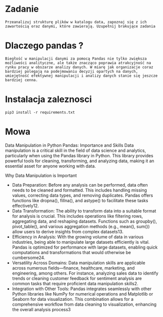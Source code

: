 # Zadanie
`Przeanalizuj strukturę plików w katalogu data, zapoznaj się z ich zawartością oraz danymi, które zawierają. Uzupełnij brakujące zadania`

# Dlaczego pandas ?

`Biegłość w manipulacji danymi za pomocą Pandas nie tylko zwiększa możliwości analityczne, ale także znacząco poprawia atrakcyjność na rynku pracy w obszarze analizy danych. W miarę jak organizacje coraz bardziej polegają na podejmowaniu decyzji opartych na danych, umiejętność efektywnej manipulacji i analizy danych stanie się jeszcze bardziej cenna.`

# Instalacja zaleznosci 

`pip3 install -r requirements.txt`

# Mowa
Data Manipulation in Python Pandas: Importance and Skills
Data manipulation is a critical skill in the field of data science and analytics, particularly when using the Pandas library in Python. This library provides powerful tools for cleaning, transforming, and analyzing data, making it an essential asset for anyone working with data.

Why Data Manipulation is Important
- Data Preparation: Before any analysis can be performed, data often needs to be cleaned and formatted. This includes handling missing values, correcting data types, and removing duplicates. Pandas offers functions like dropna(), fillna(), and astype() to facilitate these tasks effectively12.
- Data Transformation: The ability to transform data into a suitable format for analysis is crucial. This includes operations like filtering rows, aggregating data, and reshaping datasets. Functions such as groupby(), pivot_table(), and various aggregation methods (e.g., mean(), sum()) allow users to derive insights from complex datasets13.
- Efficiency in Analysis: With the growing volume of data in various industries, being able to manipulate large datasets efficiently is vital. Pandas is optimized for performance with large datasets, enabling quick computations and transformations that would otherwise be cumbersome24.
- Versatility Across Domains: Data manipulation skills are applicable across numerous fields—finance, healthcare, marketing, and engineering, among others. For instance, analyzing sales data to identify trends or cleaning customer feedback for sentiment analysis are common tasks that require proficient data manipulation skills2.
- Integration with Other Tools: Pandas integrates seamlessly with other Python libraries like NumPy for numerical operations and Matplotlib or Seaborn for data visualization. This combination allows for a comprehensive workflow from data cleaning to visualization, enhancing the overall analysis process3